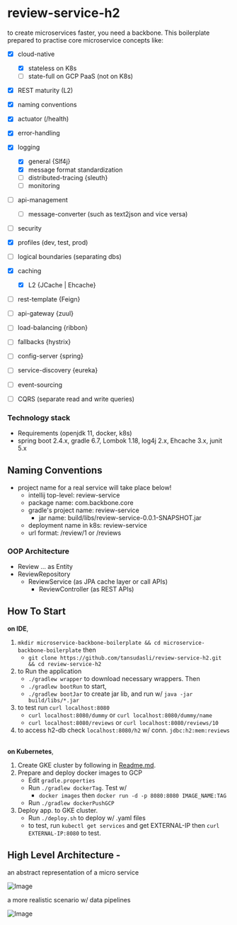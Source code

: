 # review-service-h2

to create microservices faster, you need a backbone. This boilerplate prepared to practise core microservice concepts like: 

- [x] cloud-native
    - [x] stateless on K8s
    - [ ] state-full on GCP PaaS (not on K8s)
- [x] REST maturity (L2)
- [x] naming conventions
- [x] actuator (/health)
- [x] error-handling
- [x] logging
    - [x] general {Slf4j}
    - [x] message format standardization
    - [ ] distributed-tracing {sleuth}
    - [ ] monitoring
- [ ] api-management
    - [ ] message-converter (such as text2json and vice versa)
- [ ] security
- [x] profiles (dev, test, prod)
- [ ] logical boundaries (separating dbs)
- [x] caching
    - [x] L2 {JCache | Ehcache}
- [ ] rest-template {Feign}
- [ ] api-gateway {zuul}
- [ ] load-balancing {ribbon}
- [ ] fallbacks {hystrix}
- [ ] config-server {spring}
- [ ] service-discovery {eureka}
- [ ] event-sourcing
- [ ] CQRS (separate read and write queries)


### Technology stack

- Requirements (openjdk 11, docker, k8s)
- spring boot 2.4.x, gradle 6.7, Lombok 1.18, log4j 2.x, Ehcache 3.x, junit 5.x


## Naming Conventions

- project name for a real service will take place below!
    - intellij top-level: review-service
    - package name: com.backbone.core
    - gradle's project name: review-service
        - jar name: build/libs/review-service-0.0.1-SNAPSHOT.jar
    - deployment name in k8s: review-service
    - url format: /review/1 or /reviews
    
### OOP Architecture

- Review ... as Entity
- ReviewRepository
    - ReviewService (as JPA cache layer or call APIs)
        - ReviewController (as REST APIs)

## How To Start

**on IDE**, 

1. `mkdir microservice-backbone-boilerplate && cd microservice-backbone-boilerplate` then
    - `git clone https://github.com/tansudasli/review-service-h2.git && cd review-service-h2`
2. to Run the application <br>
   * `./gradlew wrapper` to download necessary wrappers. Then
   * `./gradlew bootRun` to start,
   * `./gradlew bootJar` to create jar lib, and run w/ `java -jar build/libs/*.jar`
3. to test run `curl localhost:8080`
   * `curl localhost:8080/dummy` or `curl localhost:8080/dummy/name`
   * `curl localhost:8080/reviews` or `curl localhost:8080/reviews/10`
4. to access h2-db check `localhost:8080/h2`  w/ conn. `jdbc:h2:mem:reviews`

<br>**on Kubernetes**,

1. Create GKE cluster by following in [Readme.md](https://github.com/microservice-backbone-boilerplate/infrastructure-core).
2. Prepare and deploy docker images to GCP
    - Edit `gradle.properties`
    - Run `./gradlew dockerTag`. Test w/ 
       - `docker images` then `docker run -d -p 8080:8080 IMAGE_NAME:TAG`
    - Run `./gradlew dockerPushGCP`
3. Deploy app. to GKE cluster.
    - Run `./deploy.sh` to deploy w/ .yaml files
    - to test, run `kubectl get services` and get EXTERNAL-IP then `curl EXTERNAL-IP:8080` to test.


## High Level Architecture - 

an abstract representation of a micro service

![Image](doc/microservice-highlevel-architecture.png)

a more realistic scenario w/ data pipelines

![Image](doc/microservice-architecture-in-detail.png)




